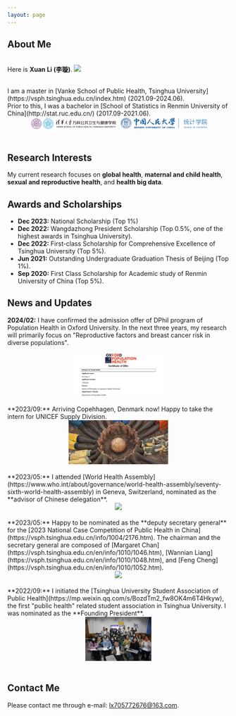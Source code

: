 ```yaml
---
layout: page
---
```


<!--<img src="https://i.postimg.cc/g0Fvn6PK/pic2.jpg" class="floatpic" wdith="500">-->
## About Me
<br>Here is **Xuan Li (李璇)**.
<img src="/images/award.jpg" class="floatpic">

<br>
I am a master in [Vanke School of Public Health, Tsinghua University](https://vsph.tsinghua.edu.cn/index.htm) (2021.09-2024.06). 

<br>
Prior to this, I was a bachelor in [School of Statistics in Renmin University of China](http://stat.ruc.edu.cn/) (2017.09-2021.06).

<div style="display:none">
<br>
Here is my [Resume](./file/CV_XuanLi.pdf).
</div>

<div align=center>
<img src="/images/Schools.png" height=30>
</div>
<br>

## Research Interests
My current research focuses on **global health**, **maternal and child health**, **sexual and reproductive health**, and **health big data**.

## Awards and Scholarships

- **Dec 2023:** National Scholarship (Top 1%)
- **Dec 2022:** Wangdazhong President Scholarship (Top 0.5%, one of the highest awards in Tsinghua University).
- **Dec 2022:** First-class Scholarship for Comprehensive Excellence of Tsinghua University (Top 5%).
- **Jun 2021:** Outstanding Undergraduate Graduation Thesis of Beijing (Top 1%).
- **Sep 2020:** First Class Scholarship for Academic study of Renmin University of China (Top 5%).

## News and Updates
**2024/02:** I have confirmed the admission offer of DPhil program of Population Health in Oxford University. In the next three years, my research will primarily focus on "Reproductive factors and breast cancer risk in diverse populations".
<div align=center>
<img src="/images/Oxford.PNG" height=100>
</div>
<br>
**2023/09:** Arriving Copehhagen, Denmark now! Happy to take the intern for UNICEF Supply Division.
<div align=center>
<img src="/images/unicef.jpg" height=100>
</div>
<br>
**2023/05:** I attended [World Health Assembly](https://www.who.int/about/governance/world-health-assembly/seventy-sixth-world-health-assembly) in Geneva, Switzerland, nominated as the **advisor of Chinese delegation**.
<div align=center>
<img src="/images/WHA.PNG" height=100>
</div>
<br>
**2023/05:** Happy to be nominated as the **deputy secretary general** for the [2023 National Case Competition of Public Health in China](https://vsph.tsinghua.edu.cn/info/1004/2176.htm). The chairman and the secretary general are composed of [Margaret Chan](https://vsph.tsinghua.edu.cn/en/info/1010/1046.htm), [Wannian Liang](https://vsph.tsinghua.edu.cn/en/info/1010/1048.htm), and [Feng Cheng](https://vsph.tsinghua.edu.cn/en/info/1010/1052.htm).
<div align=center>
<img src="/images/Case_3.png" height=100>
</div>
<br>
**2022/09:** I initiated the [Tsinghua University Student Association of Public Health](https://mp.weixin.qq.com/s/BozdTm2_fw8OK4m6T4Hkyw), the first "public health" related student association in Tsinghua University. I was nominated as the **Founding President**.
<div align=center>
<img src="/images/association1.png" height=100>
</div>
<br>

## Contact Me

Please contact me through e-mail: lx705772676@163.com.
